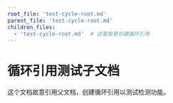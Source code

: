 ```yaml
---
root_file: 'test-cycle-root.md'
parent_file: 'test-cycle-root.md'
children_files:
  - 'test-cycle-root.md'  # 这里故意创建循环引用
---
```


# 循环引用测试子文档

这个文档故意引用父文档，创建循环引用以测试检测功能。
